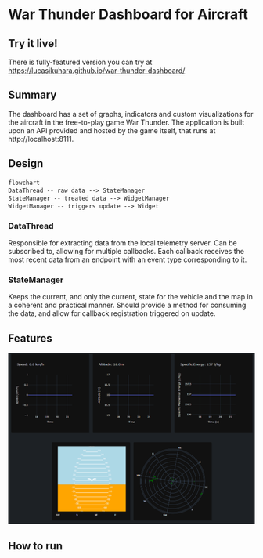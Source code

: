# War Thunder Dashboard for Aircraft

## Try it live!

There is fully-featured version you can try at https://lucasikuhara.github.io/war-thunder-dashboard/


## Summary

The dashboard has a set of graphs, indicators and custom visualizations for the aircraft in the free-to-play game War Thunder. The application is built upon an API provided and hosted by the game itself, that runs at http://localhost:8111.

## Design

```mermaid
flowchart
DataThread -- raw data --> StateManager
StateManager -- treated data --> WidgetManager
WidgetManager -- triggers update --> Widget
```

### DataThread

Responsible for extracting data from the local telemetry server. Can be subscribed to, allowing for multiple callbacks. Each callback receives the most recent data from an endpoint with an event type corresponding to it.

### StateManager

Keeps the current, and only the current, state for the vehicle and the map in a coherent and practical manner. Should provide a method for consuming the data, and allow for callback registration triggered on update.

## Features

![Image](./pictures/home.png "home")

## How to run
